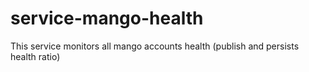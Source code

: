 # service-mango-health

This service monitors all mango accounts health (publish and persists health ratio)

